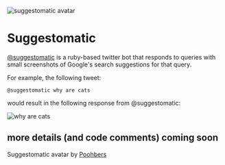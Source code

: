 ![suggestomatic avatar](https://pbs.twimg.com/profile_images/502948848541503489/L-q6AjO5_normal.png)
# Suggestomatic

[@suggestomatic](https://twitter.com/suggestomatic/with_replies) is a ruby-based twitter bot that responds to queries with small screenshots of Google's search suggestions for that query.

For example, the following tweet:

`@suggestomatic why are cats`

would result in the following response from @suggestomatic:

![why are cats](http://i.imgur.com/wBG0vwM.png)

## more details (and code comments) coming soon

Suggestomatic avatar by [Poohbers](http://poohbers.com)
